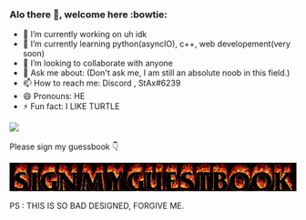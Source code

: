 ### Alo there 👋, welcome here :bowtie:
<!--
**wyhong3103/wyhong3103** is a ✨ _special_ ✨ repository because its `README.md` (this file) appears on your GitHub profile.

Here are some ideas to get you started:
-->
- 🔭 I’m currently working on uh idk
- 🌱 I’m currently learning python(asyncIO), c++, web developement(very soon)
- 👯 I’m looking to collaborate with anyone 
- 💬 Ask me about: (Don't ask me, I am still an absolute noob in this field.)
- 📫 How to reach me: Discord , StAx#6239
- 😄 Pronouns: HE
- ⚡ Fun fact: I LIKE TURTLE
<img src="https://media.giphy.com/media/lXiRoPt9Rkzt7yLYY/giphy.gif"/>


Please sign my guessbook
:point_down:

<a href="https://gist.github.com/wyhong3103/e804c37d33c220a8a373e7246440b499"><img src="https://raw.githubusercontent.com/wyhong3103/wyhong3103/main/guestbook.gif"/></a>

PS : THIS IS SO BAD DESIGNED, FORGIVE ME.
